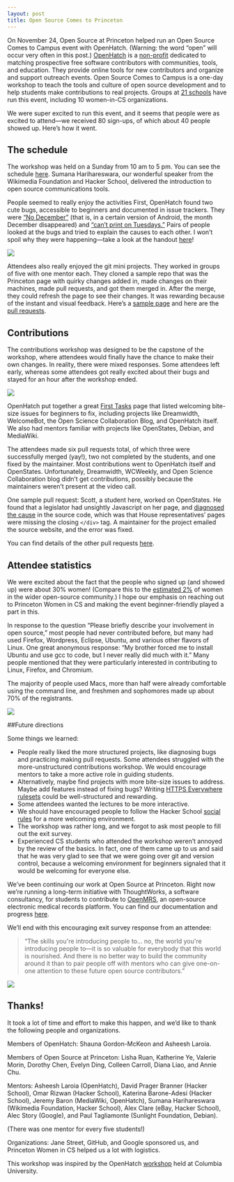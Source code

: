 ```yaml
---              
layout: post
title: Open Source Comes to Princeton
---
```


On November 24, Open Source at Princeton helped run an Open Source Comes to Campus event with OpenHatch. (Warning: the word “open” will occur very often in this post.) [OpenHatch](http://openhatch.org/about/) is a [non-profit](http://openhatch.org/about/) dedicated to matching prospective free software contributors with communities, tools, and education. They provide online tools for new contributors and organize and support outreach events. Open Source Comes to Campus is a one-day workshop to teach the tools and culture of open source development and to help students make contributions to real projects. Groups at [21 schools](http://campus.openhatch.org/#pastevents) have run this event, including 10 women-in-CS organizations.

We were super excited to run this event, and it seems that people were as excited to attend—we received 80 sign-ups, of which about 40 people showed up. Here’s how it went.

## The schedule

The workshop was held on a Sunday from 10 am to 5 pm. You can see the schedule [here](https://openhatch.org/wiki/Princeton_schedule). Sumana Harihareswara, our wonderful speaker from the Wikimedia Foundation and Hacker School, delivered the introduction to open source communications tools.

People seemed to really enjoy the activities First, OpenHatch found two cute bugs, accessible to beginners and documented in issue trackers. They were [“No December”](http://bit.ly/no-december) (that is, in a certain version of Android, the month December disappeared) and [“can’t print on Tuesdays.”](http://bit.ly/cant-print) Pairs of people looked at the bugs and tried to explain the causes to each other. I won’t spoil why they were happening—take a look at the handout [here](https://github.com/openhatch/open-source-comes-to-campus/blob/master/curriculum/handouts/Communications_Handout.pdf)!  

![](https://lh5.googleusercontent.com/xYt_jIROU_k1kH8YqhF-_ElRSK_Vf2RRs0mJ9Wphwdxp6M04y7tWoiBg2p8c3UdR3LAXNbEwVTq2UbmqS0_9x84aK6fefBfuwLE5GtP1G7fYX2eTbCN7c0aY8qmLyTLblQ)

Attendees also really enjoyed the git mini projects. They worked in groups of five with one mentor each. They cloned a sample repo that was the Princeton page with quirky changes added in, made changes on their machines, made pull requests, and got them merged in. After the merge, they could refresh the page to see their changes. It was rewarding because of the instant and visual feedback. Here’s a [sample page](https://princeton-2.github.io/%20) and here are the [pull requests](https://github.com/princeton-2/princeton-2.github.io/pulls?direction=desc&page=1&sort=created&state=closed).

## Contributions

The contributions workshop was designed to be the capstone of the workshop, where attendees would finally have the chance to make their own changes. In reality, there were mixed responses. Some attendees left early, whereas some attendees got really excited about their bugs and stayed for an hour after the workshop ended. 

![](https://lh5.googleusercontent.com/bUCEFjuD2IKNd2kb_YIl-4TMNraivyuVaUJCQzIglpqn1wUyLnkVP6KmPN_BPiZLn62eYsHlUXq-zvwdAQki96lPO8Mq_EGT0IiIBroEqIN06lNyYNDs2G2vgFV8mRsKbA)

OpenHatch put together a great [First Tasks](https://openhatch.org/wiki/First_Tasks) page that listed welcoming bite-size issues for beginners to fix, including projects like Dreamwidth, WelcomeBot, the Open Science Collaboration Blog, and OpenHatch itself. We also had mentors familiar with projects like OpenStates, Debian, and MediaWiki. 

The attendees made six pull requests total, of which three were successfully merged (yay!), two not completed by the students, and one fixed by the maintainer. Most contributions went to OpenHatch itself and OpenStates. Unfortunately, Dreamwidth, WCWeekly, and Open Science Collaboration blog didn’t get contributions, possibly because the maintainers weren’t present at the video call.

One sample pull request: Scott, a student here, worked on OpenStates. He found that a legislator had unsightly Javascript on her page, and [diagnosed the cause](https://code.google.com/p/openstates/issues/detail?id=833&groupby=priority&colspec=ID%20Status%20Milestone%20Component%20State%20Owner%20Summary) in the source code, which was that House representatives’ pages were missing the closing `</div>` tag. A maintainer for the project emailed the source website, and the error was fixed.

You can find details of the other pull requests [here](https://docs.google.com/a/princeton.edu/document/d/1r8h-Ju4GUvKcBymsK7gSK2CeJG-1mEeBHTG_d-AQu80/edit).

## Attendee statistics

We were excited about the fact that the people who signed up (and showed up) were about 30% women! (Compare this to the [estimated 2%](http://adainitiative.org/2011/12/the-founder-gap-why-we-need-more-women-in-open-source/) of women in the wider open-source community.) I hope our emphasis on reaching out to Princeton Women in CS and making the event beginner-friendly played a part in this. 

In response to the question “Please briefly describe your involvement in open source,” most people had never contributed before, but many had used Firefox, Wordpress, Eclipse, Ubuntu, and various other flavors of Linux. One great anonymous response: “My brother forced me to install Ubuntu and use gcc to code, but I never really did much with it.” Many people mentioned that they were particularly interested in contributing to Linux, Firefox, and Chromium.

The majority of people used Macs, more than half were already comfortable using the command line, and freshmen and sophomores made up about 70% of the registrants.

![](https://lh5.googleusercontent.com/P0Y3n8Te9H7RrDXfRN3Z3TCUz6guLCJotzdCnclC1QRxa7KK9eBUSCqVlqcGO32IeM2yVFH4v5jgJ1RpMIA3BDOERPkPXBbTlsJRwLpc6Rk18__Uo3wJ5PJlL076lvSGVQ)

##Future directions

Some things we learned:

* People really liked the more structured projects, like diagnosing bugs and practicing making pull requests. Some attendees struggled with the more-unstructured contributions workshop. We would encourage mentors to take a more active role in guiding students.
* Alternatively, maybe find projects with more bite-size issues to address. Maybe add features instead of fixing bugs? Writing [HTTPS Everywhere rulesets](https://www.eff.org/https-everywhere/rulesets) could be well-structured and rewarding.
* Some attendees wanted the lectures to be more interactive.
* We should have encouraged people to follow the Hacker School [social rules](https://www.hackerschool.com/manual#sub-sec-social-rules) for a more welcoming environment.
* The workshop was rather long, and we forgot to ask most people to fill out the exit survey.
* Experienced CS students who attended the workshop weren’t annoyed by the review of the basics. In fact, one of them came up to us and said that he was very glad to see that we were going over git and version control, because a welcoming environment for beginners signaled that it would be welcoming for everyone else.

We’ve been continuing our work at Open Source at Princeton. Right now we’re running a long-term initiative with ThoughtWorks, a software consultancy, for students to contribute to [OpenMRS](http://openmrs.org/), an open-source electronic medical records platform. You can find our documentation and progress [here](http://openmrs.org/). 

We’ll end with this encouraging exit survey response from an attendee:

> “The skills you're introducing people to... no, the world you're introducing people to—it is so valuable for everybody that this world is nourished. And there is no better way to build the community around it than to pair people off with mentors who can give one-on-one attention to these future open source contributors.”

![](https://lh6.googleusercontent.com/FhcL5OMKJjlTydiBtAMHKcUgGWEHcvJGUdzpK995xhS4OyMz1_OUl2hAZ0OeYca6nCceHe4ciWhFRqSOfxVHPJVxCW8RlccZxL-0GjSz6ZLH76NpYJMTqfMFV9v4OeU7aQ)

## Thanks!

It took a lot of time and effort to make this happen, and we’d like to thank the following people and organizations.

Members of OpenHatch: Shauna Gordon-McKeon and Asheesh Laroia.

Members of Open Source at Princeton: Lisha Ruan, Katherine Ye, Valerie Morin, Dorothy Chen, Evelyn Ding, Colleen Carroll, Diana Liao, and Annie Chu.

Mentors: Asheesh Laroia (OpenHatch), David Prager Branner (Hacker School), Omar Rizwan (Hacker School), Katerina Barone-Adesi (Hacker School), Jeremy Baron (MediaWiki, OpenHatch), Sumana Harihareswara (Wikimedia Foundation, Hacker School), Alex Clare (eBay, Hacker School), Alec Story (Google), and Paul Tagliamonte (Sunlight Foundation, Debian). 

(There was one mentor for every five students!)

Organizations: Jane Street, GitHub, and Google sponsored us, and Princeton Women in CS helped us a lot with logistics.

This workshop was inspired by the OpenHatch [workshop](http://openhatch.org/blog/2014/teaching-open-source-at-columbia-university/) held at Columbia University.